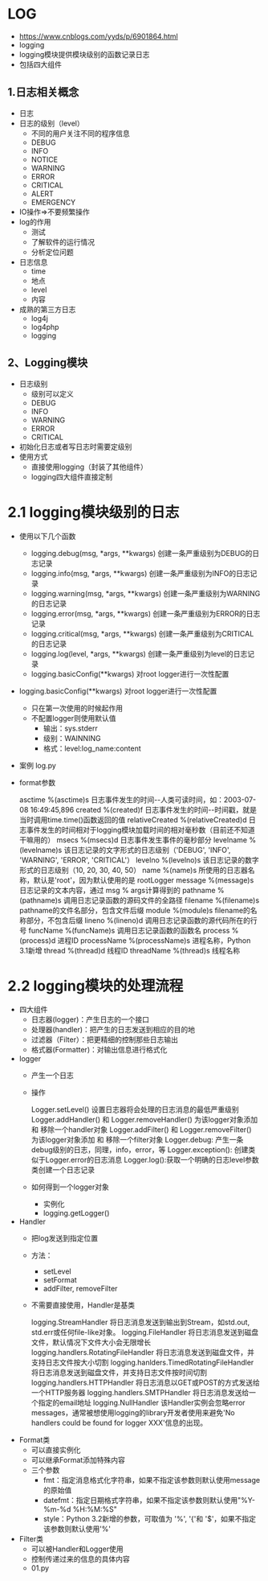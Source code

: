 # LOG
- https://www.cnblogs.com/yyds/p/6901864.html
- logging
- logging模块提供模块级别的函数记录日志
- 包括四大组件

## 1.日志相关概念
- 日志
- 日志的级别（level）  
    - 不同的用户关注不同的程序信息
    - DEBUG
    - INFO
    - NOTICE
    - WARNING
    - ERROR
    - CRITICAL
    - ALERT
    - EMERGENCY
- IO操作=>不要频繁操作
- log的作用
    - 测试
    - 了解软件的运行情况
    - 分析定位问题
- 日志信息
    - time
    - 地点
    - level
    - 内容
- 成熟的第三方日志
    - log4j
    - log4php
    - logging
    
## 2、Logging模块
- 日志级别
    - 级别可以定义
    - DEBUG
    - INFO
    - WARNING
    - ERROR
    - CRITICAL
- 初始化日志或者写日志时需要定级别
- 使用方式
    - 直接使用logging（封装了其他组件）
    - logging四大组件直接定制
# 2.1 logging模块级别的日志
- 使用以下几个函数
    - logging.debug(msg, *args, **kwargs) 创建一条严重级别为DEBUG的日志记录
    - logging.info(msg, *args, **kwargs) 创建一条严重级别为INFO的日志记录
    - logging.warning(msg, *args, **kwargs) 创建一条严重级别为WARNING的日志记录
    - logging.error(msg, *args, **kwargs) 创建一条严重级别为ERROR的日志记录
    - logging.critical(msg, *args, **kwargs) 创建一条严重级别为CRITICAL的日志记录
    - logging.log(level, *args, **kwargs) 创建一条严重级别为level的日志记录
    - logging.basicConfig(**kwargs) 对root logger进行一次性配置

- logging.basicConfig(**kwargs) 对root logger进行一次性配置
    - 只在第一次使用的时候起作用
    - 不配置logger则使用默认值
        - 输出：sys.stderr
        - 级别：WAINNING
        - 格式：level:log_name:content
- 案例 log.py
- format参数


    asctime 	%(asctime)s 	日志事件发生的时间--人类可读时间，如：2003-07-08 16:49:45,896
    created 	%(created)f 	日志事件发生的时间--时间戳，就是当时调用time.time()函数返回的值
    relativeCreated 	%(relativeCreated)d 	日志事件发生的时间相对于logging模块加载时间的相对毫秒数（目前还不知道干嘛用的）
    msecs 	%(msecs)d 	日志事件发生事件的毫秒部分
    levelname 	%(levelname)s 	该日志记录的文字形式的日志级别（'DEBUG', 'INFO', 'WARNING', 'ERROR', 'CRITICAL'）
    levelno 	%(levelno)s 	该日志记录的数字形式的日志级别（10, 20, 30, 40, 50）
    name 	%(name)s 	所使用的日志器名称，默认是'root'，因为默认使用的是 rootLogger
    message 	%(message)s 	日志记录的文本内容，通过 msg % args计算得到的
    pathname 	%(pathname)s 	调用日志记录函数的源码文件的全路径
    filename 	%(filename)s 	pathname的文件名部分，包含文件后缀
    module 	%(module)s 	filename的名称部分，不包含后缀
    lineno 	%(lineno)d 	调用日志记录函数的源代码所在的行号
    funcName 	%(funcName)s 	调用日志记录函数的函数名
    process 	%(process)d 	进程ID
    processName 	%(processName)s 	进程名称，Python 3.1新增
    thread 	%(thread)d 	线程ID
    threadName 	%(thread)s 	线程名称 
        
# 2.2 logging模块的处理流程
- 四大组件
    - 日志器(logger)：产生日志的一个接口
    - 处理器(handler)：把产生的日志发送到相应的目的地
    - 过滤器（Filter）：把更精细的控制那些日志输出
    - 格式器(Formatter)：对输出信息进行格式化
- logger
    - 产生一个日志
    - 操作
        
                   
        Logger.setLevel() 	设置日志器将会处理的日志消息的最低严重级别
        Logger.addHandler() 和 Logger.removeHandler() 	为该logger对象添加 和 移除一个handler对象
        Logger.addFilter() 和 Logger.removeFilter() 	为该logger对象添加 和 移除一个filter对象
        Logger.debug: 产生一条debug级别的日志，同理，info，error，等
        Logger.exception(): 创建类似于Logger.error的日志消息
        Logger.log():获取一个明确的日志level参数类创建一个日志记录
    - 如何得到一个logger对象
        - 实例化
        - logging.getLogger()
- Handler
    - 把log发送到指定位置
    - 方法：
        - setLevel
        - setFormat
        - addFilter, removeFilter
    - 不需要直接使用，Handler是基类
    
    
        logging.StreamHandler 	将日志消息发送到输出到Stream，如std.out, std.err或任何file-like对象。
        logging.FileHandler 	将日志消息发送到磁盘文件，默认情况下文件大小会无限增长
        logging.handlers.RotatingFileHandler 	将日志消息发送到磁盘文件，并支持日志文件按大小切割
        logging.hanlders.TimedRotatingFileHandler 	将日志消息发送到磁盘文件，并支持日志文件按时间切割
        logging.handlers.HTTPHandler 	将日志消息以GET或POST的方式发送给一个HTTP服务器
        logging.handlers.SMTPHandler 	将日志消息发送给一个指定的email地址
        logging.NullHandler 	该Handler实例会忽略error messages，通常被想使用logging的library开发者使用来避免'No handlers could be found for logger XXX'信息的出现。
- Format类
    - 可以直接实例化
    - 可以继承Format添加特殊内容
    - 三个参数
        - fmt：指定消息格式化字符串，如果不指定该参数则默认使用message的原始值
        - datefmt：指定日期格式字符串，如果不指定该参数则默认使用"%Y-%m-%d %H:%M:%S"
        - style：Python 3.2新增的参数，可取值为 '%', '{'和 '$'，如果不指定该参数则默认使用'%'    
- Filter类
    - 可以被Handler和Logger使用
    - 控制传递过来的信息的具体内容
    - 01.py
  
  
    
    
    
    
    
    
    
    
